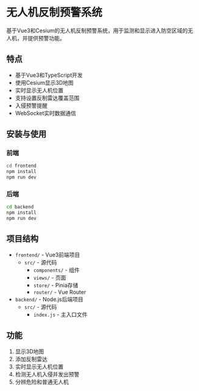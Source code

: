 # 无人机反制预警系统

基于Vue3和Cesium的无人机反制预警系统，用于监测和显示进入防空区域的无人机，并提供预警功能。

## 特点

- 基于Vue3和TypeScript开发
- 使用Cesium显示3D地图
- 实时显示无人机位置
- 支持设置反制雷达覆盖范围
- 入侵预警提醒
- WebSocket实时数据通信

## 安装与使用

### 前端

```bash
cd frontend
npm install
npm run dev
```

### 后端

```bash
cd backend
npm install
npm run dev
```

## 项目结构

- `frontend/` - Vue3前端项目
  - `src/` - 源代码
    - `components/` - 组件
    - `views/` - 页面
    - `store/` - Pinia存储
    - `router/` - Vue Router
- `backend/` - Node.js后端项目
  - `src/` - 源代码
    - `index.js` - 主入口文件

## 功能

1. 显示3D地图
2. 添加反制雷达
3. 实时显示无人机位置
4. 检测无人机入侵并发出预警
5. 分辨危险和普通无人机 